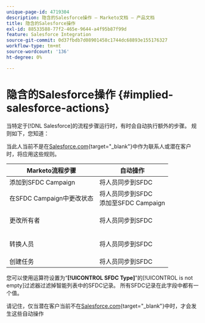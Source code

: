 ```yaml
---
unique-page-id: 4719304
description: 隐含的Salesforce操作 — Marketo文档 — 产品文档
title: 隐含的Salesforce操作
exl-id: 88533588-77f2-465e-9644-a4f95b87f99d
feature: Salesforce Integration
source-git-commit: 0d37fbdb7d08901458c1744dc68893e155176327
workflow-type: tm+mt
source-wordcount: '136'
ht-degree: 0%

---
```


# 隐含的Salesforce操作 {#implied-salesforce-actions}

当特定于[!DNL Salesforce]的流程步骤运行时，有时会自动执行额外的步骤。 规则如下，您知道：

当此人当前不是在[Salesforce.com](https://Salesforce.com){target="_blank"}中作为联系人或潜在客户时，将应用这些规则。

<table> 
 <thead> 
  <tr> 
   <th>Marketo流程步骤</th> 
   <th>自动操作</th> 
  </tr> 
 </thead> 
 <tbody> 
  <tr> 
   <td>添加到SFDC Campaign</td> 
   <td>将人员同步到SFDC</td> 
  </tr> 
  <tr> 
   <td>在SFDC Campaign中更改状态</td> 
   <td>将人员同步到SFDC<br>添加至SFDC Campaign</td> 
  </tr> 
  <tr> 
   <td>更改所有者</td> 
   <td><p>将人员同步到SFDC</p></td> 
  </tr> 
  <tr> 
   <td>转换人员</td> 
   <td><p>将人员同步到SFDC</p></td> 
  </tr> 
  <tr> 
   <td>创建任务</td> 
   <td>将人员同步到SFDC</td> 
  </tr> 
 </tbody> 
</table>

您可以使用运算符设置为“**[!UICONTROL SFDC Type]**”的[!UICONTROL is not empty]过滤器过滤掉智能列表中的SFDC记录。 所有SFDC记录在此字段中都有一个值。

请记住，仅当潜在客户当前不在[Salesforce.com](https://salesforce.com){target="_blank"}中时，才会发生这些自动操作
